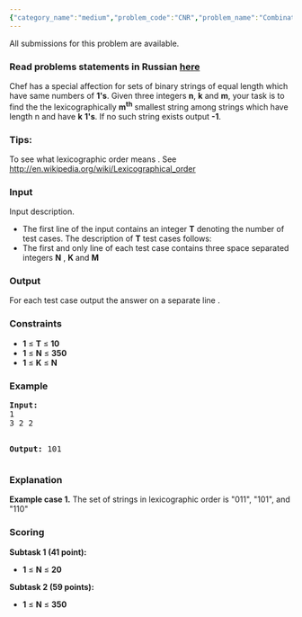 ```yaml
---
{"category_name":"medium","problem_code":"CNR","problem_name":"Combinatorial Numbers","languages_supported":{"0":"ADA","1":"ASM","2":"BASH","3":"BF","4":"C","5":"C99 strict","6":"CAML","7":"CLOJ","8":"CLPS","9":"CPP 4.3.2","10":"CPP 4.9.2","11":"CPP14","12":"CS2","13":"D","14":"ERL","15":"FORT","16":"FS","17":"GO","18":"HASK","19":"ICK","20":"ICON","21":"JAVA","22":"JS","23":"LISP clisp","24":"LISP sbcl","25":"LUA","26":"NEM","27":"NICE","28":"NODEJS","29":"PAS fpc","30":"PAS gpc","31":"PERL","32":"PERL6","33":"PHP","34":"PIKE","35":"PRLG","36":"PYTH","37":"PYTH 3.4","38":"RUBY","39":"SCALA","40":"SCM guile","41":"SCM qobi","42":"ST","43":"TCL","44":"TEXT","45":"WSPC"},"max_timelimit":2,"source_sizelimit":50000,"problem_author":"vineetpaliwal","problem_tester":null,"date_added":"6-10-2013","tags":{"0":"arithmetic","1":"big","2":"binary","3":"combinations","4":"easy","5":"ltime05","6":"permutations","7":"vineetpaliwal"},"editorial_url":"http://discuss.codechef.com/problems/CNR","time":{"view_start_date":1382862600,"submit_start_date":1382862600,"visible_start_date":1382862600,"end_date":1735669800},"layout":"problem"}
---
```

<span class="solution-visible-txt">All submissions for this problem are available.</span><h3> Read problems statements in Russian <a target="_blank" href="http://www.codechef.com/download/translated/LTIME05/russian/CNR_1.pdf">here</a></h3>
<p>Chef has a special affection for sets of binary strings of equal length which have same numbers of <b>1's</b>. Given three integers <b>n</b>, <b>k</b> and <b>m</b>, your task is to find the the lexicographically  <b>m<sup>th</sup></b> smallest string among strings  which have length n and have <b>k</b> <b>1's</b>. If no such string exists output <b>-1</b>. </p>
<h3>Tips: </h3>
<p> To see what lexicographic order means . See <a href="http://en.wikipedia.org/wiki/Lexicographical_order">http://en.wikipedia.org/wiki/Lexicographical_order</a></p>
<h3>Input</h3>
<p>Input description.</p>
<ul>
<li>The first line of the input contains an integer <b>T</b> denoting the number of test cases. The description of <b>T</b> test cases follows:</li>
<li>The first and only line of each test case contains three space separated integers <b>N</b> , <b> K </b> and <b> M </b>
</li></ul>
<h3>Output</h3>
<p>For each test case output the answer on a separate line .</p>
<h3>Constraints</h3>
<ul>
<li><b>1</b> ≤ <b>T</b> ≤ <b>10</b></li>
<li><b>1</b> ≤ <b>N</b> ≤ <b>350</b></li>
<li><b>1</b> ≤ <b>K</b> ≤ <b>N</b></li>
</ul>
<h3>Example</h3>
<pre><b>Input:</b>
1
3 2 2

<b>Output:</b>
101
</pre><h3>Explanation</h3>
<p><b>Example case 1.</b> The set of strings in lexicographic order is "011", "101", and "110" </p>
<h3> Scoring </h3>
<p><b>Subtask 1 (41 point):</b>
<ul>
<li><b>1</b> ≤ <b>N</b> ≤ <b>20</b></li>
</ul>
</p><p><b>Subtask 2 (59 points):</b>
<ul>
<li><b>1</b> ≤ <b>N</b> ≤ <b>350</b></li>
</ul>
</p>
